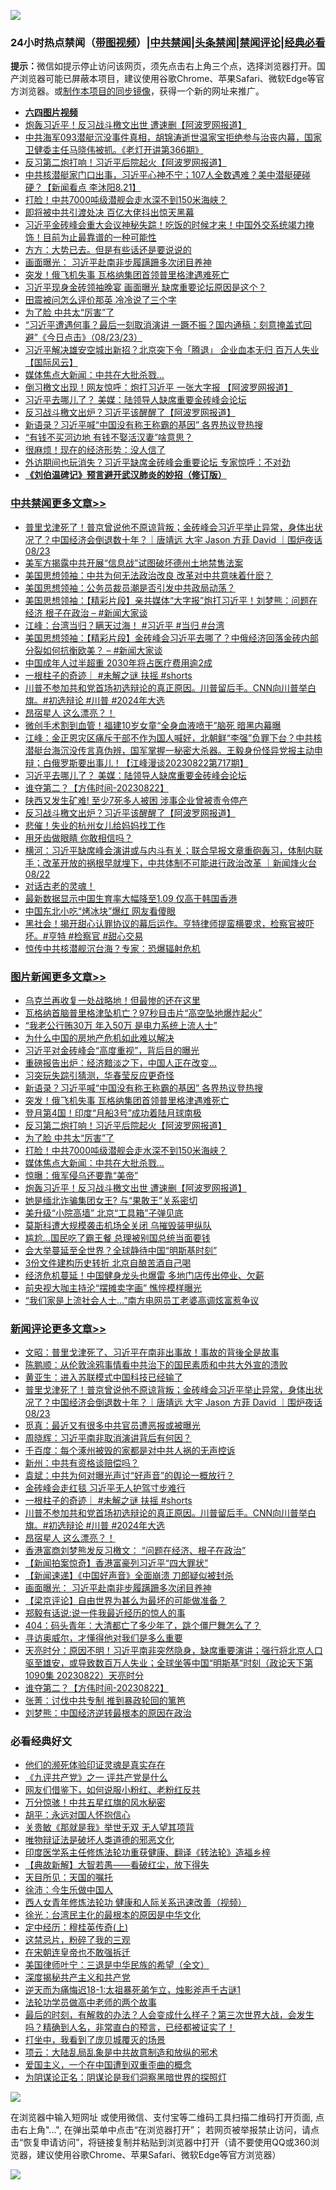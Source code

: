 ![](https://raw.githubusercontent.com/jsvpn/jsproxy/dev/64photo/fqnews-qr.jpg)

<div id="tt">
<h3>24小时热点禁闻（<a href="https://aaa.v2dns.tk/?QAjUl=BgRp5UNKRn&T5Vk=fPVH&Q59Ab=WxGE" target="_blank">带图视频</a>）|<a href="#%E4%B8%AD%E5%85%B1%E7%A6%81%E9%97%BB%E6%9B%B4%E5%A4%9A%E6%96%87%E7%AB%A0">中共禁闻</a>|<a href="#%E5%9B%BE%E7%89%87%E6%96%B0%E9%97%BB%E6%9B%B4%E5%A4%9A%E6%96%87%E7%AB%A0">头条禁闻</a>|<a href="#%E6%96%B0%E9%97%BB%E8%AF%84%E8%AE%BA%E6%9B%B4%E5%A4%9A%E6%96%87%E7%AB%A0">禁闻评论|<a href="#%E5%BF%85%E7%9C%8B%E7%BB%8F%E5%85%B8%E5%A5%BD%E6%96%87">经典必看</a></h3>
<div><b>提示：</b>微信如提示停止访问该网页，须先点击右上角三个点，选择浏览器打开。国产浏览器可能已屏蔽本项目，建议使用谷歌Chrome、苹果Safari、微软Edge等官方浏览器。或<a href="%E5%88%B6%E4%BD%9Cgit%E7%A6%81%E9%97%BB%E9%95%9C%E5%83%8F.md">制作本项目的同步镜像</a>，获得一个新的网址来推广。</div>
<ul>
<li><b><a href="http://d2.v2rss.gq/64.mp4" target="_blank">六四图片视频</a></b></li>
<li><a href="/topimagenews/20230823/1923971.md">炮轰习近平！反习战斗檄文出世 遭速删【阿波罗网报道】</a></li>
<li><a href="/sohnews/20230823/1924119.md">中共海军093潜艇沉没事件真相，胡锦涛逝世温家宝拒绝参与治丧内幕，国家卫健委主任马晓伟被抓。《老灯开讲第366期》</a></li>
<li><a href="/topimagenews/20230823/1924140.md">反习第二炮打响！习近平后院起火【阿波罗网报道】</a></li>
<li><a href="/sohnews/20230823/1923969.md">中共核潜艇家门口出事，习近平心神不宁；107人全数遇难？美中潜艇硬碰硬？【新闻看点 李沐阳8.21】</a></li>
<li><a href="/topimagenews/20230823/1924041.md">打脸！中共7000吨级潜舰会走水深不到150米海峡？</a></li>
<li><a href="/ccpdope/20230823/1924058.md">即将被中共引渡处决 百亿大佬抖出惊天黑幕</a></li>
<li><a href="/sohnews/20230823/1924043.md">习近平金砖峰会重大会议神秘失踪！吃饭的时候才来！中国外交系统竭力掩饰！目前为止最靠谱的一种可能性</a></li>
<li><a href="/baitai/20230823/1924137.md">方方：大势已去。但是有些话还是要说说的</a></li>
<li><a href="/comments/20230823/1924194.md">画面曝光： 习近平赴南非步履蹒跚多次闭目养神</a></li>
<li><a href="/topimagenews/20230824/1924311.md">突发！俄飞机失事 瓦格纳集团首领普里格津遇难死亡</a></li>
<li><a href="/baitai/20230823/1924244.md">习近平现身金砖领袖晚宴 画面曝光 缺席重要论坛原因是这个？</a></li>
<li><a href="/yule/20230823/1923994.md">田震被问怎么评价那英 冷冷说了三个字</a></li>
<li><a href="/topimagenews/20230823/1924051.md">为了脸 中共太“厉害”了</a></li>
<li><a href="/sohnews/20230824/1924303.md">“习近平遭遇何事？最后一刻取消演讲 一蹶不振？国内通稿：刻意掩盖式回避”《今日点击》（08/23/23）</a></li>
<li><a href="/baitai/20230823/1924044.md">习近平解决雄安空城出新招？北京突下令「腾退」 企业血本无归 百万人失业【国际风云】</a></li>
<li><a href="/topimagenews/20230823/1923999.md">媒体焦点大新闻：中共在大批杀戮…</a></li>
<li><a href="/cnnews/20230823/1923960.md">倒习檄文出现！网友惊呼：炮打习近平 一张大字报 【阿波罗网报道】</a></li>
<li><a href="/cbnews/20230823/1924020.md">习近平去哪儿了？ 美媒：陆领导人缺席重要金砖峰会论坛</a></li>
<li><a href="/cbnews/20230823/1923944.md">反习战斗檄文出炉？习近平该醒醒了【阿波罗网报道】</a></li>
<li><a href="/topimagenews/20230824/1924318.md">新语录？习近平喊“中国没有称王称霸的基因” 各界热议登热搜</a></li>
<li><a href="/cnnews/20230823/1924161.md">“有钱不买河边地 有钱不娶活汉妻”啥意思？</a></li>
<li><a href="/finance/20230823/1924111.md">很麻烦！现在的经济形势：没人信了</a></li>
<li><a href="/baitai/20230823/1924102.md">外访期间也玩消失？习近平缺席金砖峰会重要论坛 专家惊呼：不对劲</a></li>
<li><b><a href="/comments/20200207/1272816.md" target="_blank">《刘伯温碑记》预言避开武汉肺炎的妙招（修订版）</a></b></li>
</ul>
</div>

<div class="catlist">
<h3><a href="/cbnews/" target="_blank">中共禁闻</a><span><a href="/cbnews/" target="_blank" rel="nofollow">更多文章>></a></span></h3>
<ul>
<li><a href="/comments/20230824/1924398.md" target="_blank">普里戈津死了！普京曾说他不原谅背叛；金砖峰会习近平举止异常，身体出状况了？中国经济会倒退数十年？｜唐靖远 大宇 Jason 方菲 David ｜围炉夜话 08/23</a></li>
<li><a href="/cbnews/20230824/1924388.md" target="_blank">美军方揭露中共开展“信息战”试图破坏德州土地禁售法案</a></li>
<li><a href="/cbnews/20230824/1924354.md" target="_blank">美国思想领袖：中共为何无法政治改良 改革对中共意味着什麽？</a></li>
<li><a href="/cbnews/20230824/1924353.md" target="_blank">美国思想领袖：公务员裁员潮是否引发中共政局动荡？</a></li>
<li><a href="/cbnews/20230824/1924352.md" target="_blank">美国思想领袖：【精彩片段】亲共媒体“大字报”炮打习近平！刘梦熊：问题在经济 根子在政治 &#8211; #新闻大家谈</a></li>
<li><a href="/cbnews/20230824/1924342.md" target="_blank">江峰：台湾当归？瞒天过海！ #习近平 #当归 #台湾</a></li>
<li><a href="/cbnews/20230824/1924337.md" target="_blank">美国思想领袖：【精彩片段】金砖峰会习近平去哪了？中俄经济回落金砖内部分裂如何抗衡欧美？ &#8211; #新闻大家谈</a></li>
<li><a href="/cbnews/20230823/1924260.md" target="_blank">中国成年人过半超重 2030年将占医疗费用逾2成</a></li>
<li><a href="/comments/20230823/1924246.md" target="_blank">一根柱子的奇迹｜ #未解之谜 扶摇 #shorts</a></li>
<li><a href="/comments/20230823/1924232.md" target="_blank">川普不参加共和党首场初选辩论的真正原因。川普留后手。CNN向川普举白旗。#初选辩论 #川普 #2024年大选</a></li>
<li><a href="/comments/20230823/1924213.md" target="_blank">昂宿星人 这么漂亮？！</a></li>
<li><a href="/cbnews/20230823/1924127.md" target="_blank">微创手术割到血管！福建10岁女童“全身血液喷干”脑死 暗黑内幕曝</a></li>
<li><a href="/cbnews/20230823/1924029.md" target="_blank">江峰：金正恩灾区痛斥干部不作为国人喊好，北朝鲜“李强”负罪下台？中共核潜艇台海沉没传言真伪辨，国军掌握一秘密大杀器。王毅身份怪异党报主动申辩；白俄罗斯要出事儿！【江峰漫谈20230822第717期】</a></li>
<li><a href="/cbnews/20230823/1924020.md" target="_blank">习近平去哪儿了？ 美媒：陆领导人缺席重要金砖峰会论坛</a></li>
<li><a href="/comments/20230823/1924006.md" target="_blank">谁夺第二？【方伟时间-20230822】</a></li>
<li><a href="/cbnews/20230823/1923973.md" target="_blank">陕西又发生矿难! 至少7死多人被困 涉事企业曾被责令停产</a></li>
<li><a href="/cbnews/20230823/1923944.md" target="_blank">反习战斗檄文出炉？习近平该醒醒了【阿波罗网报道】</a></li>
<li><a href="/cbnews/20230823/1923943.md" target="_blank">悲催！失业的杭州女儿给妈妈找工作</a></li>
<li><a href="/comments/20230823/1923938.md" target="_blank">用牙齿做眼睛 你敢相信吗？</a></li>
<li><a href="/comments/20230823/1923898.md" target="_blank">横河：习近平缺席峰会演讲或与内斗有关；联合早报文章重砲轰习，体制内联手；改革开放的祸根早就埋下，中共体制不可能进行政治改革 ｜新闻烽火台 08/22</a></li>
<li><a href="/comments/20230822/1923709.md" target="_blank">对话古老的灵魂！</a></li>
<li><a href="/cbnews/20230822/1923706.md" target="_blank">最新数据显示中国生育率大幅降至1.09 仅高于韩国香港</a></li>
<li><a href="/cbnews/20230822/1923683.md" target="_blank">中国东北小吃“烤冰块”爆红 网友看傻眼</a></li>
<li><a href="/comments/20230822/1923678.md" target="_blank">黑社会！揭开甜心认罪协议的幕后运作。亨特律师提蛮横要求，检察官被吓坏。#亨特 #检察官 #甜心交易</a></li>
<li><a href="/cbnews/20230822/1923675.md" target="_blank">惊传中共核潜舰沉台海？专家：恐爆辐射危机</a></li>

</ul>
</div>
<div class="catlist">
<h3><a href="/topimagenews/" target="_blank">图片新闻</a><span><a href="/topimagenews/" target="_blank" rel="nofollow">更多文章>></a></span></h3>
<ul>
<li><a href="/topimagenews/20230824/1924415.md" target="_blank">乌克兰再收复一处战略地！但最惨的还在这里</a></li>
<li><a href="/topimagenews/20230824/1924414.md" target="_blank">瓦格纳首脑普里格津坠机亡？97秒目击片“高空坠地爆炸起火”</a></li>
<li><a href="/topimagenews/20230824/1924401.md" target="_blank">“我老公行贿30万 年入50万 是电力系统上流人士”</a></li>
<li><a href="/topimagenews/20230824/1924395.md" target="_blank">为什么中国的房地产危机如此难以解决</a></li>
<li><a href="/topimagenews/20230824/1924373.md" target="_blank">习近平对金砖峰会“高度重视”，背后目的曝光</a></li>
<li><a href="/topimagenews/20230824/1924344.md" target="_blank">重磅报告出炉：经济黯淡之下，中国人正在改变…</a></li>
<li><a href="/topimagenews/20230824/1924343.md" target="_blank">习突玩失踪引猜测，华春莹反应更奇怪</a></li>
<li><a href="/topimagenews/20230824/1924318.md" target="_blank">新语录？习近平喊“中国没有称王称霸的基因” 各界热议登热搜</a></li>
<li><a href="/topimagenews/20230824/1924311.md" target="_blank">突发！俄飞机失事 瓦格纳集团首领普里格津遇难死亡</a></li>
<li><a href="/topimagenews/20230823/1924234.md" target="_blank">登月第4国！印度“月船3号”成功着陆月球南极</a></li>
<li><a href="/topimagenews/20230823/1924140.md" target="_blank">反习第二炮打响！习近平后院起火【阿波罗网报道】</a></li>
<li><a href="/topimagenews/20230823/1924051.md" target="_blank">为了脸 中共太“厉害”了</a></li>
<li><a href="/topimagenews/20230823/1924041.md" target="_blank">打脸！中共7000吨级潜舰会走水深不到150米海峡？</a></li>
<li><a href="/topimagenews/20230823/1923999.md" target="_blank">媒体焦点大新闻：中共在大批杀戮…</a></li>
<li><a href="/topimagenews/20230823/1923972.md" target="_blank">惊曝：俄军侵乌还要靠“美帝”</a></li>
<li><a href="/topimagenews/20230823/1923971.md" target="_blank">炮轰习近平！反习战斗檄文出世 遭速删【阿波罗网报道】</a></li>
<li><a href="/topimagenews/20230823/1923902.md" target="_blank">她是缅北诈骗集团女王? 与“果敢王”关系密切</a></li>
<li><a href="/topimagenews/20230823/1923892.md" target="_blank">美升级“小院高墙” 北京“工具箱”子弹见底</a></li>
<li><a href="/topimagenews/20230823/1923890.md" target="_blank">莫斯科遭大规模袭击机场全关闭 乌摧毁装甲纵队</a></li>
<li><a href="/topimagenews/20230823/1923875.md" target="_blank">尴尬…国民吃了霸王餐 总理被别国总统当面要钱</a></li>
<li><a href="/topimagenews/20230823/1923861.md" target="_blank">会大举蔓延至全世界？全球静待中国“明斯基时刻”</a></li>
<li><a href="/topimagenews/20230823/1923860.md" target="_blank">3份文件建构历史转折 北京自酿苦酒自己喝</a></li>
<li><a href="/topimagenews/20230823/1923817.md" target="_blank">经济危机蔓延！中国健身龙头也爆雷 多地门店传出停业、欠薪</a></li>
<li><a href="/topimagenews/20230823/1923805.md" target="_blank">前央视大咖主持沦“摆摊卖字画” 憔悴模样曝光</a></li>
<li><a href="/topimagenews/20230822/1923740.md" target="_blank">“我们家是上流社会人士…”南方电网员工老婆高调炫富惹争议</a></li>

</ul>
</div>
<div class="catlist">
<h3><a href="/comments/" target="_blank">新闻评论</a><span><a href="/comments/" target="_blank" rel="nofollow">更多文章>></a></span></h3>
<ul>
<li><a href="/comments/20230824/1924413.md" target="_blank">文昭：普里戈津死了、习近平在南非出事故！事故的背後全是故事</a></li>
<li><a href="/comments/20230824/1924405.md" target="_blank">陈鹏顺：从伦敦涂鸦事情看中共治下的国民素质和中共大外宣的溃败</a></li>
<li><a href="/comments/20230824/1924404.md" target="_blank">黄亚生：进入苏联模式中国科技已经输了</a></li>
<li><a href="/comments/20230824/1924398.md" target="_blank">普里戈津死了！普京曾说他不原谅背叛；金砖峰会习近平举止异常，身体出状况了？中国经济会倒退数十年？｜唐靖远 大宇 Jason 方菲 David ｜围炉夜话 08/23</a></li>
<li><a href="/comments/20230824/1924390.md" target="_blank">觅真：最近又有很多中共官员遭恶报或被曝光</a></li>
<li><a href="/comments/20230824/1924389.md" target="_blank">周晓辉：习近平南非取消演讲背后有何因？</a></li>
<li><a href="/comments/20230824/1924376.md" target="_blank">千百度：每个涿州被毁的家都是对中共人祸的无声控诉</a></li>
<li><a href="/comments/20230824/1924375.md" target="_blank">新州：中共有资格谈赔偿吗？</a></li>
<li><a href="/comments/20230824/1924374.md" target="_blank">袁斌：中共为何对曝光声讨“好声音”的舆论一概放行？</a></li>
<li><a href="/comments/20230824/1924372.md" target="_blank">金砖峰会走红毯 习近平无人护驾寸步难行</a></li>
<li><a href="/comments/20230823/1924246.md" target="_blank">一根柱子的奇迹｜ #未解之谜 扶摇 #shorts</a></li>
<li><a href="/comments/20230823/1924232.md" target="_blank">川普不参加共和党首场初选辩论的真正原因。川普留后手。CNN向川普举白旗。#初选辩论 #川普 #2024年大选</a></li>
<li><a href="/comments/20230823/1924213.md" target="_blank">昂宿星人 这么漂亮？！</a></li>
<li><a href="/comments/20230823/1924211.md" target="_blank">香港富商刘梦熊发反习檄文： “问题在经济、根子在政治”</a></li>
<li><a href="/comments/20230823/1924196.md" target="_blank">【新闻拍案惊奇】香港富豪列习近平“四大罪状”</a></li>
<li><a href="/comments/20230823/1924195.md" target="_blank">【新闻速递】《中国好声音》全面崩溃 刀郎疑似被封杀</a></li>
<li><a href="/comments/20230823/1924194.md" target="_blank">画面曝光： 习近平赴南非步履蹒跚多次闭目养神</a></li>
<li><a href="/comments/20230823/1924188.md" target="_blank">【梁京评论】自由世界为甚么为最坏的可能做准备？</a></li>
<li><a href="/comments/20230823/1924017.md" target="_blank">郑毅有话说:说一件我最近经历的惊人的事</a></li>
<li><a href="/comments/20230823/1924016.md" target="_blank">404：码头青年：大清都亡了多少年了，跳个僵尸舞怎么了？</a></li>
<li><a href="/comments/20230823/1924015.md" target="_blank">寻访奥威尔，才懂得他对我们是多么重要</a></li>
<li><a href="/comments/20230823/1924012.md" target="_blank">天亮时分：原因不明！习近平南非突然隐身，缺席重要演讲；强行将北京人口驱至雄安，或导致数百万人失业；全球坐等中国“明斯基”时刻（政论天下第1090集 20230822）天亮时分</a></li>
<li><a href="/comments/20230823/1924006.md" target="_blank">谁夺第二？【方伟时间-20230822】</a></li>
<li><a href="/comments/20230823/1924003.md" target="_blank">张菁：讨伐中共专制 推到暴政轮回的篱笆</a></li>
<li><a href="/comments/20230823/1923989.md" target="_blank">刘梦熊：中国经济逆转最根本的原因在政治</a></li>

</ul>
</div>

<div class="catlist">
<h3>必看经典好文</h3>
<ul>
<li><a href="/ssgc/20220828/1777549.md" target="_blank">他们的濒死体验印证灵魂是真实存在</a></li>
<li><a href="/bookonline/20131116/201056.md" target="_blank">《九评共产党》之一 评共产党是什么</a></li>
<li><a href="/comments/20200712/1359630.md" target="_blank">网友们借鉴下，如何说服小粉红、老粉红反共</a></li>
<li><a href="/ccpdope/20210708/1583079.md" target="_blank">万分惊骇！中共五星红旗的风水秘密</a></li>
<li><a href="/comments/20180624/961987.md" target="_blank">胡平：永远对国人怀抱信心</a></li>
<li><a href="/topimagenews/20170331/738673.md" target="_blank">关贵敏《那就是我》举世无双 无人望其项背</a></li>
<li><a href="/cbnews/20170130/651555.md" target="_blank">唯物辩证法是破坏人类道德的邪恶文化</a></li>
<li><a href="/comments/20220416/1720335.md" target="_blank">印度医学系主任修炼法轮功重获健康、翻译《转法轮》造福乡梓</a></li>
<li><a href="/comments/20201217/1449706.md" target="_blank">【典故新解】大智若愚——看破红尘，放下得失</a></li>
<li><a href="/tculture/20180919/1000196.md" target="_blank">天目所见：天国的嘱托</a></li>
<li><a href="/renquan/minyun/20200819/1391988.md" target="_blank">徐沛：今生乐做中国人</a></li>
<li><a href="/comments/20220520/1735217.md" target="_blank">西人女青年修炼法轮功 健康和人际关系迅速改善（视频）</a></li>
<li><a href="/cbnews/20220205/1688152.md" target="_blank">徐光：台湾民主化的最根本的原因是中华文化</a></li>
<li><a href="/tculture/xiulian/20151104/467495.md" target="_blank">定中经历：穆桂英传奇(上)</a></li>
<li><a href="/yule/20210123/1473216.md" target="_blank">这禁忌片，粉碎了我的三观</a></li>
<li><a href="/lifebaike/20200315/1294178.md" target="_blank">在宋朝连皇帝也不敢强拆迁</a></li>
<li><a href="/comments/20220928/1790417.md" target="_blank">美国律师叶宁：三退是中华民族的希望（全文）</a></li>
<li><a href="/cbnews/20210731/1597512.md" target="_blank">深度揭秘共产主义和共产党</a></li>
<li><a href="/tculture/20190304/1091068.md" target="_blank">逆天而为痛悔迟18-1:太祖暴死弟乍立，烛影斧声千古谜1</a></li>
<li><a href="/comments/20200629/1352533.md" target="_blank">法轮功学员做高中老师的两个故事</a></li>
<li><a href="/comments/20221021/1800167.md" target="_blank">最后的时刻，有解救的办法？人会变成什么样子？第三次世界大战，会发生吗？精确到人名，非常直白的预言，已经都被证实了！</a></li>
<li><a href="/comments/20201015/1414242.md" target="_blank">打坐中，我看到了庞贝城覆灭的场景</a></li>
<li><a href="/comments/20220730/1764893.md" target="_blank">项云：大陆乱局乱象是中共故意制造和放纵的邪术</a></li>
<li><a href="/comments/20210802/1598599.md" target="_blank">爱国主义，一个在中国遭到双重歪曲的概念</a></li>
<li><a href="/comments/20201031/1423298.md" target="_blank">为阴谋论正名：阴谋论是我们洞察黑暗世界的探照灯</a></li>

</ul>
</div>

![](https://raw.githubusercontent.com/jsvpn/jsproxy/dev/64photo/fqnews-qr.jpg)

在浏览器中输入短网址 或使用微信、支付宝等二维码工具扫描二维码打开页面, 点击右上角"...", 在弹出菜单中点击“在浏览器打开”； 若网页被举报禁止访问，请点击“恢复申请访问”，将链接复制并粘贴到浏览器中打开（请不要使用QQ或360浏览器，建议使用谷歌Chrome、苹果Safari、微软Edge等官方浏览器）

![](https://raw.githubusercontent.com/jsvpn/jsproxy/dev/64photo/wx.jpg)